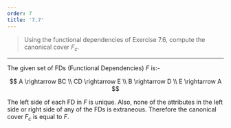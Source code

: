 ```yaml
---
order: 7
title: '7.7'
---
```

> Using the functional dependencies of Exercise 7.6, compute the canonical cover $F_c$.

--------------------------------

The given set of FDs (Functional Dependencies) $F$ is:-

$$
A \rightarrow BC \\ 
CD \rightarrow E \\ 
B \rightarrow D \\
E \rightarrow A 
$$

The left side of each FD in $F$ is unique. Also, none of the attributes in the left side 
or right side of any of the FDs is extraneous. Therefore the canonical cover $F_c$ is 
equal to $F$. 